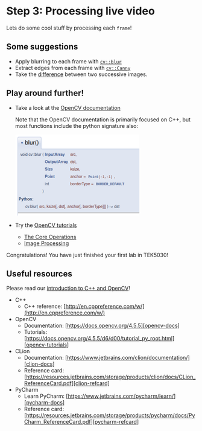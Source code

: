 # Step 3: Processing live video
Lets do some cool stuff by processing each `frame`!

## Some suggestions
- Apply blurring to each frame with [`cv::blur`][opencv-blur]
- Extract edges from each frame with [`cv::Canny`][opencv-canny]
- Take the [difference] between two successive images.

## Play around further!
- Take a look at the [OpenCV documentation][opencv-docs]

   Note that the OpenCV documentation is primarily focused on C++, but most functions include the python signature also:

  ![OpenCV docs](img/half-opencv-docs.png)

- Try the [OpenCV tutorials][opencv-tutorials]
  - [The Core Operations][opencv-core]
  - [Image Processing][opencv-imgproc]



Congratulations!
You have just finished your first lab in TEK5030!

## Useful resources
Please read our [introduction to C++ and OpenCV](resources/TEK5030-Compendium.pdf)!

- C++
  - C++ reference: [http://en.cppreference.com/w/](http://en.cppreference.com/w/)
- OpenCV
  - Documentation: [https://docs.opencv.org/4.5.5][opencv-docs]
  - Tutorials: [https://docs.opencv.org/4.5.5/d6/d00/tutorial_py_root.html][opencv-tutorials]
- CLion
  - Documentation: [https://www.jetbrains.com/clion/documentation/][clion-docs]
  - Reference card: [https://resources.jetbrains.com/storage/products/clion/docs/CLion_ReferenceCard.pdf][clion-refcard]
- PyCharm
  - Learn PyCharm: [https://www.jetbrains.com/pycharm/learn/][pycharm-docs]
  - Reference card: [https://resources.jetbrains.com/storage/products/pycharm/docs/PyCharm_ReferenceCard.pdf][pycharm-refcard]

[opencv-blur]: https://docs.opencv.org/4.5.5/d4/d86/group__imgproc__filter.html#ga8c45db9afe636703801b0b2e440fce37
[opencv-canny]: https://docs.opencv.org/4.5.5/dd/d1a/group__imgproc__feature.html#ga04723e007ed888ddf11d9ba04e2232de
[difference]: https://docs.opencv.org/4.5.5/d2/de8/group__core__array.html
[opencv-docs]: https://docs.opencv.org/4.5.5/
[opencv-tutorials]: https://docs.opencv.org/4.5.5/d6/d00/tutorial_py_root.html
[opencv-core]: https://docs.opencv.org/4.5.5/d7/d16/tutorial_py_table_of_contents_core.html
[opencv-imgproc]: https://docs.opencv.org/4.5.5/d2/d96/tutorial_py_table_of_contents_imgproc.html
[clion-docs]: https://www.jetbrains.com/clion/documentation/
[clion-refcard]: https://resources.jetbrains.com/storage/products/clion/docs/CLion_ReferenceCard.pdf
[pycharm-docs]: https://www.jetbrains.com/pycharm/learn/
[pycharm-refcard]: https://resources.jetbrains.com/storage/products/pycharm/docs/PyCharm_ReferenceCard.pdf
